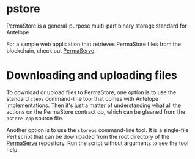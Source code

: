 # pstore
PermaStore is a general-purpose multi-part binary storage standard for Antelope

For a sample web application that retrieves PermaStore files from the blockchain, check out [PermaServe](https://github.com/fcecin/pserve).

# Downloading and uploading files

To download or upload files to PermaStore, one option is to use the standard `cleos` command-line tool that comes with Antelope implementations. Then it's just a matter of understanding what all the actions on the PermaStore contract do, which can be gleaned from the `pstore.cpp` source file. 

Another option is to use the `storeos` command-line tool. It is a single-file Perl script that can be downloaded from the root directory of the [PermaServe](https://github.com/fcecin/pserve) repository. Run the script without arguments to see the tool help.

